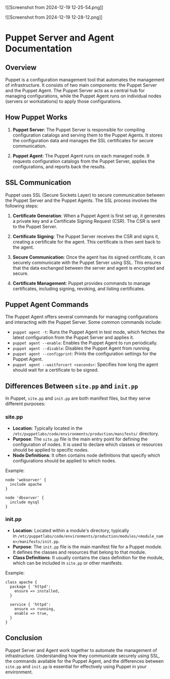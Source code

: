![[Screenshot from 2024-12-19 12-25-54.png]]

![[Screenshot from 2024-12-19 12-28-12.png]]

# Puppet Server and Agent Documentation

## Overview

Puppet is a configuration management tool that automates the management of infrastructure. It consists of two main components: the Puppet Server and the Puppet Agent. The Puppet Server acts as a central hub for managing configurations, while the Puppet Agent runs on individual nodes (servers or workstations) to apply those configurations.

## How Puppet Works

1. **Puppet Server**: The Puppet Server is responsible for compiling configuration catalogs and serving them to the Puppet Agents. It stores the configuration data and manages the SSL certificates for secure communication.

2. **Puppet Agent**: The Puppet Agent runs on each managed node. It requests configuration catalogs from the Puppet Server, applies the configurations, and reports back the results.

## SSL Communication

Puppet uses SSL (Secure Sockets Layer) to secure communication between the Puppet Server and the Puppet Agents. The SSL process involves the following steps:

1. **Certificate Generation**: When a Puppet Agent is first set up, it generates a private key and a Certificate Signing Request (CSR). The CSR is sent to the Puppet Server.

2. **Certificate Signing**: The Puppet Server receives the CSR and signs it, creating a certificate for the agent. This certificate is then sent back to the agent.

3. **Secure Communication**: Once the agent has its signed certificate, it can securely communicate with the Puppet Server using SSL. This ensures that the data exchanged between the server and agent is encrypted and secure.

4. **Certificate Management**: Puppet provides commands to manage certificates, including signing, revoking, and listing certificates.

## Puppet Agent Commands

The Puppet Agent offers several commands for managing configurations and interacting with the Puppet Server. Some common commands include:

- `puppet agent -t`: Runs the Puppet Agent in test mode, which fetches the latest configuration from the Puppet Server and applies it.
- `puppet agent --enable`: Enables the Puppet Agent to run periodically.
- `puppet agent --disable`: Disables the Puppet Agent from running.
- `puppet agent --configprint`: Prints the configuration settings for the Puppet Agent.
- `puppet agent --waitforcert <seconds>`: Specifies how long the agent should wait for a certificate to be signed.

## Differences Between `site.pp` and `init.pp`

In Puppet, `site.pp` and `init.pp` are both manifest files, but they serve different purposes:

### site.pp

- **Location**: Typically located in the `/etc/puppetlabs/code/environments/production/manifests/` directory.
- **Purpose**: The `site.pp` file is the main entry point for defining the configuration of nodes. It is used to declare which classes or resources should be applied to specific nodes.
- **Node Definitions**: It often contains node definitions that specify which configurations should be applied to which nodes.

Example:
```puppet
node 'webserver' {
  include apache
}

node 'dbserver' {
  include mysql
}
```


### init.pp

- **Location**: Located within a module's directory, typically in `/etc/puppetlabs/code/environments/production/modules/<module_name>/manifests/init.pp`.
- **Purpose**: The `init.pp` file is the main manifest file for a Puppet module. It defines the classes and resources that belong to that module.
- **Class Definitions**: It usually contains the class definition for the module, which can be included in `site.pp` or other manifests.

Example:

```puppet
class apache {   
  package { 'httpd':     
    ensure => installed,   
  }   
  
  service { 'httpd':     
    ensure => running,     
    enable => true,   
  } 
}
```

## Conclusion

Puppet Server and Agent work together to automate the management of infrastructure. Understanding how they communicate securely using SSL, the commands available for the Puppet Agent, and the differences between `site.pp` and `init.pp` is essential for effectively using Puppet in your environment.

